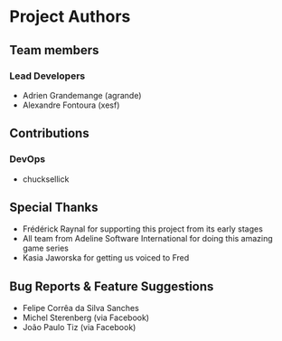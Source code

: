 # Project Authors
## Team members
### Lead Developers
* Adrien Grandemange (agrande)
* Alexandre Fontoura (xesf)

## Contributions
### DevOps
* chucksellick

## Special Thanks
* Frédérick Raynal for supporting this project from its early stages
* All team from Adeline Software International for doing this amazing game series
* Kasia Jaworska for getting us voiced to Fred

## Bug Reports & Feature Suggestions
* Felipe Corrêa da Silva Sanches
* Michel Sterenberg (via Facebook)
* João Paulo Tiz (via Facebook)
